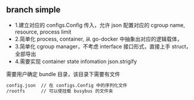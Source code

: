 ## branch simple
- 1.建立对应的 configs.Config 传入，允许 json 配置对应的 cgroup name, resource, process limit
- 2.简单化 process, container, 从 go-docker 中抽象出对应的逻辑载体，
- 3.简单化 cgroup manager，不考虑 interface 接口形式，直接上手 struct，全部导出
- 4.需要实现 container state infomation json.strigify

需要用户确定 bundle 目录，该目录下需要有文件
```sh
config.json  // 在 configs.Config 中的序列化文件
/rootfs      // 可以使挂载 busybus 的文件夹
```